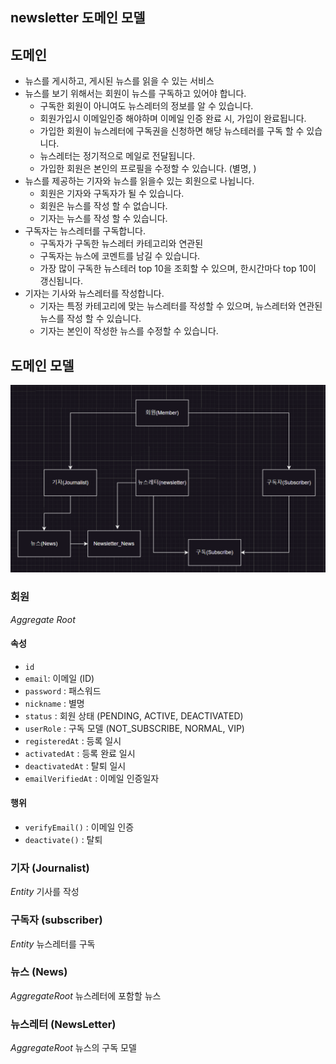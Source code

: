 ## newsletter 도메인 모델


## 도메인
- 뉴스를 게시하고, 게시된 뉴스를 읽을 수 있는 서비스
- 뉴스를 보기 위해서는 회원이 뉴스를 구독하고 있어야 합니다.
  - 구독한 회원이 아니여도 뉴스레터의 정보를 알 수 있습니다.
  - 회원가입시 이메일인증 해야하며 이메일 인증 완료 시, 가입이 완료됩니다.
  - 가입한 회원이 뉴스레터에 구독권을 신청하면 해당 뉴스테러를 구독 할 수 있습니다.
  - 뉴스레터는 정기적으로 메일로 전달됩니다.
  - 가입한 회원은 본인의 프로필을 수정할 수 있습니다. (별명, )
- 뉴스를 제공하는 기자와 뉴스를 읽을수 있는 회원으로 나뉩니다.
  - 회원은 기자와 구독자가 될 수 있습니다. 
  - 회원은 뉴스를 작성 할 수 없습니다.
  - 기자는 뉴스를 작성 할 수 있습니다.
- 구독자는 뉴스레터를 구독합니다.
  - 구독자가 구독한 뉴스레터 카테고리와 연관된
  - 구독자는 뉴스에 코멘트를 남길 수 있습니다. 
  - 가장 많이 구독한 뉴스테러 top 10을 조회할 수 있으며, 한시간마다 top 10이 갱신됩니다.
- 기자는 기사와 뉴스레터를 작성합니다.
  - 기자는 특정 카테고리에 맞는 뉴스레터를 작성할 수 있으며, 뉴스레터와 연관된 뉴스를 작성 할 수 있습니다.
  - 기자는 본인이 작성한 뉴스를 수정할 수 있습니다.


## 도메인 모델
![img.png](img.png)

### 회원
_Aggregate Root_

#### 속성
- `id` 
- `email`: 이메일 (ID)
- `password` : 패스워드
- `nickname` : 별명
- `status` : 회원 상태 (PENDING, ACTIVE, DEACTIVATED)
- `userRole` : 구독 모델 (NOT_SUBSCRIBE, NORMAL, VIP)
- `registeredAt` : 등록 일시
- `activatedAt` : 등록 완료 일시
- `deactivatedAt` : 탈퇴 일시
- `emailVerifiedAt` : 이메일 인증일자

#### 행위
- `verifyEmail()` : 이메일 인증
- `deactivate()` : 탈퇴


### 기자 (Journalist)
_Entity_
기사를 작성

### 구독자 (subscriber)
_Entity_
뉴스레터를 구독

### 뉴스 (News)
_AggregateRoot_
뉴스레터에 포함할 뉴스 

### 뉴스레터 (NewsLetter)
_AggregateRoot_
뉴스의 구독 모델